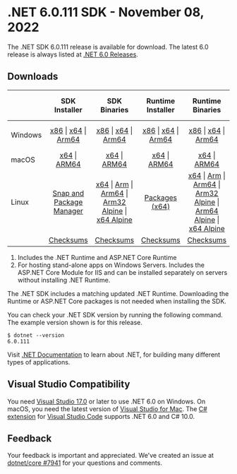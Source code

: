 # .NET 6.0.111 SDK - November 08, 2022

The .NET SDK 6.0.111 release is available for download. The latest 6.0 release is always listed at [.NET 6.0 Releases](../README.md).

## Downloads

|           | SDK Installer                        | SDK Binaries                 | Runtime Installer                                        | Runtime Binaries                                 | ASP.NET Core Runtime           |Windows Desktop Runtime          |
| --------- | :------------------------------------------:     | :----------------------:                 | :---------------------------:                            | :-------------------------:                      | :-----------------:            | :-----------------:            |
| Windows   | [x86][dotnet-sdk-win-x86.exe] \| [x64][dotnet-sdk-win-x64.exe] \| [Arm64][dotnet-sdk-win-arm64.exe] | [x86][dotnet-sdk-win-x86.zip] \| [x64][dotnet-sdk-win-x64.zip] \|  [Arm64][dotnet-sdk-win-arm64.zip] | [x86][dotnet-runtime-win-x86.exe] \| [x64][dotnet-runtime-win-x64.exe] \| [Arm64][dotnet-runtime-win-arm64.exe] | [x86][dotnet-runtime-win-x86.zip] \| [x64][dotnet-runtime-win-x64.zip] \| [Arm64][dotnet-runtime-win-arm64.zip] | [x86][aspnetcore-runtime-win-x86.exe] \| [x64][aspnetcore-runtime-win-x64.exe] \|; [Hosting Bundle][dotnet-hosting-win.exe] | [x86][windowsdesktop-runtime-win-x86.exe] \| [x64][windowsdesktop-runtime-win-x64.exe] \| [Arm64][windowsdesktop-runtime-win-arm64.exe] |
| macOS     | [x64][dotnet-sdk-osx-x64.pkg] \| [ARM64][dotnet-sdk-osx-arm64.pkg] | [x64][dotnet-sdk-osx-x64.tar.gz] \| [ARM64][dotnet-sdk-osx-arm64.tar.gz]  | [x64][dotnet-runtime-osx-x64.pkg] \| [ARM64][dotnet-runtime-osx-arm64.pkg] | [x64][dotnet-runtime-osx-x64.tar.gz] \| [ARM64][dotnet-runtime-osx-arm64.tar.gz]| [x64][aspnetcore-runtime-osx-x64.tar.gz] \| [ARM64][aspnetcore-runtime-osx-arm64.tar.gz] | - |
| Linux     |  [Snap and Package Manager](../install-linux.md)  | [x64][dotnet-sdk-linux-x64.tar.gz] \| [Arm][dotnet-sdk-linux-arm.tar.gz]  \| [Arm64][dotnet-sdk-linux-arm64.tar.gz] \| [Arm32 Alpine][dotnet-sdk-linux-musl-arm.tar.gz]  \| [x64 Alpine][dotnet-sdk-linux-musl-x64.tar.gz] | [Packages (x64)][linux-packages] | [x64][dotnet-runtime-linux-x64.tar.gz] \| [Arm][dotnet-runtime-linux-arm.tar.gz] \| [Arm64][dotnet-runtime-linux-arm64.tar.gz] \| [Arm32 Alpine][dotnet-runtime-linux-musl-arm.tar.gz] \| [Arm64 Alpine][dotnet-runtime-linux-musl-arm64.tar.gz] \| [x64 Alpine][dotnet-runtime-linux-musl-x64.tar.gz]  | [x64][aspnetcore-runtime-linux-x64.tar.gz]  \| [Arm][aspnetcore-runtime-linux-arm.tar.gz] \| [Arm64][aspnetcore-runtime-linux-arm64.tar.gz] \| [x64 Alpine][aspnetcore-runtime-linux-musl-x64.tar.gz] | - |
|  | [Checksums][checksums-sdk]                             | [Checksums][checksums-sdk]                                      | [Checksums][checksums-runtime]                             | [Checksums][checksums-runtime]  | [Checksums][checksums-runtime]  | [Checksums][checksums-runtime] |

1. Includes the .NET Runtime and ASP.NET Core Runtime
2. For hosting stand-alone apps on Windows Servers. Includes the ASP.NET Core Module for IIS and can be installed separately on servers without installing .NET Runtime.

The .NET SDK includes a matching updated .NET Runtime. Downloading the Runtime or ASP.NET Core packages is not needed when installing the SDK.

You can check your .NET SDK version by running the following command. The example version shown is for this release.

```console
$ dotnet --version
6.0.111
```

Visit [.NET Documentation](https://learn.microsoft.com/dotnet/core/) to learn about .NET, for building many different types of applications.

## Visual Studio Compatibility

You need [Visual Studio 17.0](https://visualstudio.microsoft.com) or later to use .NET 6.0 on Windows. On macOS, you need the latest version of [Visual Studio for Mac](https://visualstudio.microsoft.com/vs/mac/). The [C# extension](https://code.visualstudio.com/docs/languages/dotnet) for [Visual Studio Code](https://code.visualstudio.com/) supports .NET 6.0 and C# 10.0.

## Feedback

Your feedback is important and appreciated. We've created an issue at [dotnet/core #7941](https://github.com/dotnet/core/issues/7941) for your questions and comments.

[checksums-runtime]: https://builds.dotnet.microsoft.com/dotnet/checksums/6.0.11-sha.txt
[checksums-sdk]: https://builds.dotnet.microsoft.com/dotnet/checksums/6.0.11-sha.txt

[linux-packages]: ../install-linux.md

[//]: # ( Runtime 6.0.11)
[dotnet-runtime-linux-arm.tar.gz]: https://download.visualstudio.microsoft.com/download/pr/e208f394-bcb6-4ea9-8865-9fa2ed065d0a/5214d4e078744bbb3eea12c259b1d8cd/dotnet-runtime-6.0.11-linux-arm.tar.gz
[dotnet-runtime-linux-arm64.tar.gz]: https://download.visualstudio.microsoft.com/download/pr/b02be36b-8470-4b81-8254-1f957ce8f397/fd6aa0da17fc51c1b57b2d96aa792c1a/dotnet-runtime-6.0.11-linux-arm64.tar.gz
[dotnet-runtime-linux-musl-arm.tar.gz]: https://download.visualstudio.microsoft.com/download/pr/d83b1773-36fb-49b2-a174-d58ae71ca6a7/1710ad32b6c06ac29d32ba1c4232316d/dotnet-runtime-6.0.11-linux-musl-arm.tar.gz
[dotnet-runtime-linux-musl-arm64.tar.gz]: https://download.visualstudio.microsoft.com/download/pr/376cf0f2-7ae0-41c5-96b2-5bc9e525b340/18a5bf90b171aa0b84f30674981e86f2/dotnet-runtime-6.0.11-linux-musl-arm64.tar.gz
[dotnet-runtime-linux-musl-x64.tar.gz]: https://download.visualstudio.microsoft.com/download/pr/acc2d4e9-6ee9-4d2a-a61d-0ed4fd64237a/6624c2043683bbb9a3af470634d22ce7/dotnet-runtime-6.0.11-linux-musl-x64.tar.gz
[dotnet-runtime-linux-x64.tar.gz]: https://download.visualstudio.microsoft.com/download/pr/367108bb-8782-4f0b-839d-c98191b7729a/94185f91ef33890816a5846a374b74b7/dotnet-runtime-6.0.11-linux-x64.tar.gz
[dotnet-runtime-osx-arm64.pkg]: https://download.visualstudio.microsoft.com/download/pr/340274ea-9cf6-47e6-9fb5-920675a5d701/8c0acf90a29b1a7d2ce662ce66228a14/dotnet-runtime-6.0.11-osx-arm64.pkg
[dotnet-runtime-osx-arm64.tar.gz]: https://download.visualstudio.microsoft.com/download/pr/6fde4997-8628-4666-8281-6aef1322cda3/f9ead70f42ef845bbc5c17d53b174931/dotnet-runtime-6.0.11-osx-arm64.tar.gz
[dotnet-runtime-osx-x64.pkg]: https://download.visualstudio.microsoft.com/download/pr/3acbb93d-3983-4a98-9295-0c7045cec479/1b33b6742a6bf35fd46bd88a6d56f2ee/dotnet-runtime-6.0.11-osx-x64.pkg
[dotnet-runtime-osx-x64.tar.gz]: https://download.visualstudio.microsoft.com/download/pr/c9bd7b7d-8dbd-4486-b3a6-d3bd29e9efc1/4b2debd5a8aa0812cbe19cc6cae26066/dotnet-runtime-6.0.11-osx-x64.tar.gz
[dotnet-runtime-win-arm64.exe]: https://download.visualstudio.microsoft.com/download/pr/3c7b353f-a4e7-4592-9535-0077ef420e7e/334ab6dadc68e53db13d53ebdf112ba3/dotnet-runtime-6.0.11-win-arm64.exe
[dotnet-runtime-win-arm64.zip]: https://download.visualstudio.microsoft.com/download/pr/566af894-00df-406a-80c1-ef41e51ae695/f402b81c3bfbb91d76587a75480e85b6/dotnet-runtime-6.0.11-win-arm64.zip
[dotnet-runtime-win-x64.exe]: https://download.visualstudio.microsoft.com/download/pr/8cf88855-ed09-4002-95db-8bb0f0eff051/f9006645511830bd3b840be132423768/dotnet-runtime-6.0.11-win-x64.exe
[dotnet-runtime-win-x64.zip]: https://download.visualstudio.microsoft.com/download/pr/b7ca200f-345c-4ad8-8a27-6d724aaf9c65/108b558841a28ffe45bacd2570a30c02/dotnet-runtime-6.0.11-win-x64.zip
[dotnet-runtime-win-x86.exe]: https://download.visualstudio.microsoft.com/download/pr/719bfd7c-bce2-4e73-937c-cbd7a7ace3cb/d4f570d461711d22e277f1e3487ea9c2/dotnet-runtime-6.0.11-win-x86.exe
[dotnet-runtime-win-x86.zip]: https://download.visualstudio.microsoft.com/download/pr/be0f3c66-a6b8-47eb-85fe-1085bd5bbcbc/8b095919bea25340fbddc43ed0eefef5/dotnet-runtime-6.0.11-win-x86.zip

[//]: # ( WindowsDesktop 6.0.11)
[windowsdesktop-runtime-win-arm64.exe]: https://download.visualstudio.microsoft.com/download/pr/70d9846e-7bae-496c-829d-dabfda93cddd/be9e28ef860bfc7f8f36db4af4ac7692/windowsdesktop-runtime-6.0.11-win-arm64.exe
[windowsdesktop-runtime-win-x64.exe]: https://download.visualstudio.microsoft.com/download/pr/0192a249-3ec8-4374-a827-e186dd58d55d/cec046575f3eb2247a10ba3d50f5cf6c/windowsdesktop-runtime-6.0.11-win-x64.exe
[windowsdesktop-runtime-win-x86.exe]: https://download.visualstudio.microsoft.com/download/pr/2a392287-fd51-4ee8-9c15-a672ab9bc55d/03d4784b3a543a0fb9ce5677ed13a9a3/windowsdesktop-runtime-6.0.11-win-x86.exe

[//]: # ( ASP 6.0.11)
[aspnetcore-runtime-linux-arm.tar.gz]: https://download.visualstudio.microsoft.com/download/pr/4072393d-3350-41d2-98e2-dc46fd930fae/6f09e1d7685fbbc01f6d84b1140e1b49/aspnetcore-runtime-6.0.11-linux-arm.tar.gz
[aspnetcore-runtime-linux-arm64.tar.gz]: https://download.visualstudio.microsoft.com/download/pr/e25f7ff2-9932-41dd-b549-5b4409b5a727/d00786aeabad50cd661e959a576f8777/aspnetcore-runtime-6.0.11-linux-arm64.tar.gz
[aspnetcore-runtime-linux-musl-x64.tar.gz]: https://download.visualstudio.microsoft.com/download/pr/957274ab-b5ad-495b-947a-0db38e641e84/d089c36fa5c8d2aa76c7e7abc45f5e29/aspnetcore-runtime-6.0.11-linux-musl-x64.tar.gz
[aspnetcore-runtime-linux-x64.tar.gz]: https://download.visualstudio.microsoft.com/download/pr/0a17a9f6-7705-4b47-aead-c0b582cad317/158b62e5183281e416994d56ce81bc0c/aspnetcore-runtime-6.0.11-linux-x64.tar.gz
[aspnetcore-runtime-osx-arm64.tar.gz]: https://download.visualstudio.microsoft.com/download/pr/4bb8e524-4a1c-403b-adef-362e13b22fcf/6304e6772640e07412ccfb9a0a5ec58a/aspnetcore-runtime-6.0.11-osx-arm64.tar.gz
[aspnetcore-runtime-osx-x64.tar.gz]: https://download.visualstudio.microsoft.com/download/pr/16a48ca7-a75f-48bf-a513-ce5721debde1/b55c60cfbac77c576fb0161a4d4ad8af/aspnetcore-runtime-6.0.11-osx-x64.tar.gz
[aspnetcore-runtime-win-x64.exe]: https://download.visualstudio.microsoft.com/download/pr/e874914f-d43d-4b61-8479-f6a5536e44b1/7043adfe896aa9f980ce23e884aae37d/aspnetcore-runtime-6.0.11-win-x64.exe
[aspnetcore-runtime-win-x86.exe]: https://download.visualstudio.microsoft.com/download/pr/94504599-143a-4d53-b518-74aee0ebecca/dac4a7b1f7bdc7b4e8441d6befa4941a/aspnetcore-runtime-6.0.11-win-x86.exe
[dotnet-hosting-win.exe]: https://download.visualstudio.microsoft.com/download/pr/db07eed5-297a-45b8-bea2-1e93c623a88c/6e5a8d3432e6213f071be3751ae53a08/dotnet-hosting-6.0.11-win.exe

[//]: # ( SDK 6.0.111)
[dotnet-sdk-linux-arm.tar.gz]: https://download.visualstudio.microsoft.com/download/pr/f8693beb-cb52-4d0b-9362-c93f47f2e0f5/7fa339566925e191039a6db91de3d547/dotnet-sdk-6.0.111-linux-arm.tar.gz
[dotnet-sdk-linux-arm64.tar.gz]: https://download.visualstudio.microsoft.com/download/pr/f83d8e86-8cc1-4787-b6a7-b318d19d9582/9eca68b2392ba2798b70d598d49837ec/dotnet-sdk-6.0.111-linux-arm64.tar.gz
[dotnet-sdk-linux-musl-arm.tar.gz]: https://download.visualstudio.microsoft.com/download/pr/b7dd599a-c621-46d3-a86b-a2375b8839e9/b7fb50151110edfcfa8b5797f8afb18f/dotnet-sdk-6.0.111-linux-musl-arm.tar.gz
[dotnet-sdk-linux-musl-x64.tar.gz]: https://download.visualstudio.microsoft.com/download/pr/b218752f-b46d-4848-8d28-d8f39cf3f6b2/be51acd7a1ddebb4e18dcc7e2f8bb094/dotnet-sdk-6.0.111-linux-musl-x64.tar.gz
[dotnet-sdk-linux-x64.tar.gz]: https://download.visualstudio.microsoft.com/download/pr/351b2e22-c724-4bb5-8618-377381f4fa08/0490aeb8eb769656b7193e3cb1d7a3f4/dotnet-sdk-6.0.111-linux-x64.tar.gz
[dotnet-sdk-osx-arm64.pkg]: https://download.visualstudio.microsoft.com/download/pr/2493d0d0-33d9-4e66-974e-ccf8cb73f52f/feed158be16a14130bdce067b01f6f52/dotnet-sdk-6.0.111-osx-arm64.pkg
[dotnet-sdk-osx-arm64.tar.gz]: https://download.visualstudio.microsoft.com/download/pr/ac17cc09-71ea-4da9-8f54-168f6df93b50/2b8d83ae309c6d42ec9fcc49d42d4799/dotnet-sdk-6.0.111-osx-arm64.tar.gz
[dotnet-sdk-osx-x64.pkg]: https://download.visualstudio.microsoft.com/download/pr/5e4cf1bd-1728-485c-b6f5-afb78736608c/66efa77129face3a573f716cedb859a0/dotnet-sdk-6.0.111-osx-x64.pkg
[dotnet-sdk-osx-x64.tar.gz]: https://download.visualstudio.microsoft.com/download/pr/5099c55a-aeca-4d1d-a38c-3e8c057af179/509c5900a7b1c26ca2e35c058e6b8f03/dotnet-sdk-6.0.111-osx-x64.tar.gz
[dotnet-sdk-win-arm64.exe]: https://download.visualstudio.microsoft.com/download/pr/b2aede0c-6b36-48b8-9c97-2f7462467843/87204f91f8a465e559a7431cd254334d/dotnet-sdk-6.0.111-win-arm64.exe
[dotnet-sdk-win-arm64.zip]: https://download.visualstudio.microsoft.com/download/pr/83874323-7c77-4c04-aa3c-1d9f90927a9f/5a0a543516865e819b85c3c694d3a5cc/dotnet-sdk-6.0.111-win-arm64.zip
[dotnet-sdk-win-x64.exe]: https://download.visualstudio.microsoft.com/download/pr/ec67cb2b-a9b5-4bad-9287-75fb70dfacff/6aa398065a382766978155b1d48ceb28/dotnet-sdk-6.0.111-win-x64.exe
[dotnet-sdk-win-x64.zip]: https://download.visualstudio.microsoft.com/download/pr/7a46a854-9264-44c4-850e-8abac7c9e53b/fd56ab5428a978156152c32b5c831ed8/dotnet-sdk-6.0.111-win-x64.zip
[dotnet-sdk-win-x86.exe]: https://download.visualstudio.microsoft.com/download/pr/64a7d3e2-5dd0-4584-9a59-ec9df176b01c/dd4e8bb54f16bce7f28a70da4b2f5de0/dotnet-sdk-6.0.111-win-x86.exe
[dotnet-sdk-win-x86.zip]: https://download.visualstudio.microsoft.com/download/pr/103a8aaf-bf8a-4094-933f-04c2f9021c93/604955cd98915978c3fd855ae24517f1/dotnet-sdk-6.0.111-win-x86.zip
